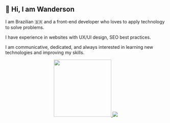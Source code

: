 ## 👋 Hi, I am Wanderson

I am Brazilian 🇧🇷 and a front-end developer who loves to apply technology to solve problems.

I have experience in websites with UX/UI design, SEO best practices.

I am communicative, dedicated, and always interested in learning new technologies and improving my skills.


<center>
<a href="#">
  <img height="180" src="https://github-readme-stats.vercel.app/api/top-langs/?username=wanderson37&hide_title=true&layout=compact&langs_count=8&theme=chartreuse-dark&role=OWNER" />
</a>
</a>
<a href="https://www.freecodecamp.org/wanderson37" target="_blank">
  <img src="https://img.shields.io/freecodecamp/points/arnon?label=freeCodeCamp&logo=freecodecamp&style=for-the-badge" />
</a>
</center>